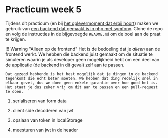 # Practicum week 5

Tijdens dit practicum (en bij [het oplevermoment dat erbij hoort](memory.md)) maken we gebruik van [een backend dat gemaakt is in php met symfony](https://github.com/hanze-hbo-ict/memory-backend). Clone de repo en volg de instructies in de bijgevoegde `README.md` om de boel aan de praat te krijgen.

!!! Warning "Alleen op de frontend"
    Het is de bedoeling dat je *alleen* aan de frontend werkt. We hebben die backend juist gemaakt om de situatie te simuleren waarin je als developer geen mogelijkheid hebt om een deel van de applicatie (de backend in dit geval) zelf aan te passen.

    Dat gezegd hebbende is het best mogelijk dat je dingen in de backend tegenkomt die echt beter moeten. We hebben dat ding redelijk snel in elkaar gezet, dus we doen geen enkele garantie over hoe goed het is. Het staat je dus zeker vrij om dit aan te passen en een pull-request te doen.



1. serialiseren van form data

2. client side decoderen van jwt

3. opslaan van token in localStorage

4. meesturen van jwt in de header




